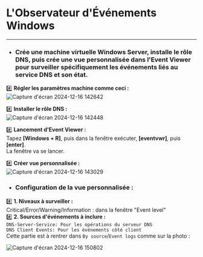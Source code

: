 # L'Observateur d'Événements Windows  
---

* ### Crée une machine virtuelle Windows Server, installe le rôle DNS, puis crée une vue personnalisée dans l'Event Viewer pour surveiller spécifiquement les événements liés au service DNS et son état.  

:hash: **Régler les paramètres machine comme ceci :**  
![Capture d'écran 2024-12-16 142642](https://github.com/user-attachments/assets/89f49b09-2e15-4d0b-8a9d-9079e2cd4a07)  

:hash: **Installer le rôle DNS :**  
![Capture d'écran 2024-12-16 142448](https://github.com/user-attachments/assets/e84ac490-85c2-4f8b-b8e6-7f131fab3865)  

:hash: **Lancement d'Event Viewer :**  
Tapez **[Windows + R]**, puis dans la fenêtre exécuter, **[eventvwr]**, puis **[enter]**.  
La fenêtre va se lancer.  

:hash: **Créer vue personnalisée :**  
![Capture d'écran 2024-12-16 143029](https://github.com/user-attachments/assets/629023b3-c732-4f35-a804-98ec57b52297)  

* ### Configuration de la vue personnalisée :  
:hash: **1. Niveaux à surveiller :**  
Critical/Error/Warning/Information : dans la fenêtre "Event level"  
:hash: **2. Sources d'événements à inclure :**  
``DNS-Server-Service: Pour les opérations du serveur DNS``  
``DNS Client Events: Pour les événements côté client``  
Cette partie est à rentrer dans `By source`/`Event logs` comme sur la photo :  

![Capture d'écran 2024-12-16 150802](https://github.com/user-attachments/assets/6a33079e-ef7b-4e86-9892-5305fb7805ba)


